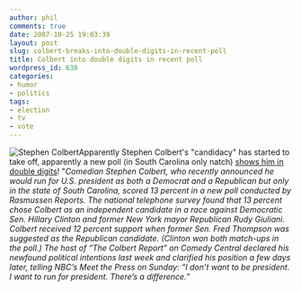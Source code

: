 ```yaml
---
author: phil
comments: true
date: 2007-10-25 19:03:39
layout: post
slug: colbert-breaks-into-double-digits-in-recent-poll
title: Colbert into double digits in recent poll
wordpress_id: 638
categories:
- humor
- politics
tags:
- election
- tv
- vote
---
```


![Stephen Colbert](http://fak3r.com/wp-content/uploads/2007/10/colbert.jpg)Apparently Stephen Colbert's "candidacy" has started to take off, apparently a new poll (in South Carolina only natch) [shows him in double digits](http://blogs.reuters.com/trail08/2007/10/24/take-that-nader-colbert-breaks-into-double-digits/)! "_Comedian Stephen Colbert, who recently announced he would run for U.S. president as both a Democrat and a Republican but only in the state of South Carolina, scored 13 percent in a new poll conducted by Rasmussen Reports. The national telephone survey found that 13 percent chose Colbert as an independent candidate in a race against Democratic Sen. Hillary Clinton and former New York mayor Republican Rudy Giuliani. Colbert received 12 percent support when former Sen. Fred Thompson was suggested as the Republican candidate. (Clinton won both match-ups in the poll.) The host of “The Colbert Report” on Comedy Central declared his newfound political intentions last week and clarified his position a few days later, telling NBC’s Meet the Press on Sunday: “I don’t want to be president. I want to run for president. There’s a difference._”

